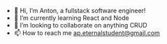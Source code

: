 - 👋 Hi, I’m Anton, a fullstack software engineer! 
- 🌱 I’m currently learning React and Node
- 💞️ I’m looking to collaborate on anything CRUD
- 📫 How to reach me ap.eternalstudent@gmail.com
